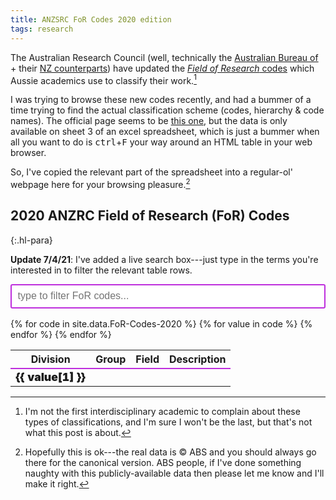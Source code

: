 ```yaml
---
title: ANZSRC FoR Codes 2020 edition
tags: research
---
```


The Australian Research Council (well, technically the [Australian Bureau
of](https://www.abs.gov.au) + their [NZ
counterparts](https://www.stats.govt.nz)) have updated the [_Field of Research_
codes](https://www.arc.gov.au/grants/grant-application/classification-codes-rfcd-seo-and-anzsic-codes)
which Aussie academics use to classify their work.[^interdisciplinary-complaint]

[^interdisciplinary-complaint]:
    I'm not the first interdisciplinary academic to complain about these types
    of classifications, and I'm sure I won't be the last, but that's not what
    this post is about.

I was trying to browse these new codes recently, and had a bummer of a time
trying to find the actual classification scheme (codes, hierarchy & code names).
The official page seems to be [this
one](https://www.abs.gov.au/AUSSTATS/abs@.nsf/Lookup/1297.0Main+Features12020?OpenDocument),
but the data is only available on sheet 3 of an excel spreadsheet, which is just
a bummer when all you want to do is <kbd>ctrl</kbd>+<kbd>F</kbd> your way around
an HTML table in your web browser.

So, I've copied the relevant part of the spreadsheet into a regular-ol' webpage
here for your browsing pleasure.[^hosting]

[^hosting]:
    Hopefully this is ok---the real data is © ABS and you should always go there
    for the canonical version. ABS people, if I've done something naughty with
    this publicly-available data then please let me know and I'll make it right.

## 2020 ANZRC Field of Research (FoR) Codes

{:.hl-para}

**Update 7/4/21**: I've added a live search box---just type in the terms you're
interested in to filter the relevant table rows.

<style>
#FoR-Codes-2020 tr.division-row {
  border-top: 2px solid #be2edd;
  font-weight: 900;
  font-size: 1.1em;
}
#FoR-Codes-2020 tr.group-row {
  border-top: 1px solid #be2edd;
  font-weight: 900;
}
#FoR-Codes-2020 .search {
  width: 100%;
  line-height: 1.6;
  font-size: 1rem;
  padding: 0.3rem 0.6rem;
  border: 2pt solid #be2edd;
  border-radius: 3px;
  margin-bottom: 1rem;
}
</style>

<div id="FoR-Codes-2020">
<input class="search" placeholder="type to filter FoR codes..." />
<table>
  <thead>
    <tr><th>Division</th><th>Group</th><th>Field</th><th>Description</th></tr>
  </thead>
  <tbody class="list">
  {% for code in site.data.FoR-Codes-2020 %}
    <tr
    {% if code.Division != nil %}
    class="division-row"
    {% elsif code.Group != nil %}
    class="group-row"
    {% endif %}
    >
    {% for value in code %}
      <td class="{{ value[0] }}">{{ value[1] }}</td>
    {% endfor %}
    </tr>
  {% endfor %}
  </tbody>
</table>
</div>

<script src="{% link assets/js/list.min.js %}" type="text/javascript"></script>

<script type="text/javascript">
  const forCodeList = new List("FoR-Codes-2020", {valueNames: ["Division", "Group", "Field", "Description"]});
</script>
